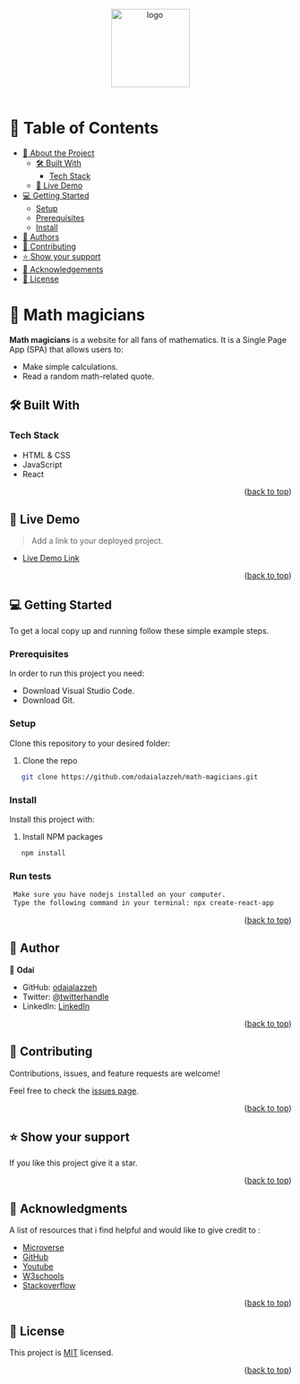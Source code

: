   <br/>
<div align="center">

  <img src="https://raw.githubusercontent.com/microverseinc/readme-template/master/murple_logo.png" alt="logo" width="140"  height="auto" />
</div>
  <br/>

<!-- TABLE OF CONTENTS -->

# 📗 Table of Contents

- [📖 About the Project](#about-project)
  - [🛠 Built With](#built-with)
    - [Tech Stack](#tech-stack)
  - [🚀 Live Demo](#live-demo)
- [💻 Getting Started](#getting-started)
  - [Setup](#setup)
  - [Prerequisites](#prerequisites)
  - [Install](#install)
- [👥 Authors](#authors)
- [🤝 Contributing](#contributing)
- [⭐️ Show your support](#support)
- [🙏 Acknowledgements](#acknowledgements)
- [📝 License](#license)

<!-- PROJECT DESCRIPTION -->

# 📖 Math magicians <a name="about-project"></a>


**Math magicians** is a website for all fans of mathematics. It is a Single Page App (SPA) that allows users to:

- Make simple calculations.
- Read a random math-related quote.

## 🛠 Built With <a name="built-with"></a>

### Tech Stack <a name="tech-stack"></a>

- HTML & CSS
- JavaScript
- React


<p align="right">(<a href="#readme-top">back to top</a>)</p>

<!-- LIVE DEMO -->

## 🚀 Live Demo <a name="live-demo"></a>

> Add a link to your deployed project.

- [Live Demo Link]()

<p align="right">(<a href="#readme-top">back to top</a>)</p>

<!-- GETTING STARTED -->

## 💻 Getting Started <a name="getting-started"></a>

To get a local copy up and running follow these simple example steps.

### Prerequisites

In order to run this project you need:

- Download Visual Studio Code.
- Download Git.

### Setup

Clone this repository to your desired folder:

1. Clone the repo
```sh
   git clone https://github.com/odaialazzeh/math-magicians.git
```


### Install

Install this project with:

1. Install NPM packages
```sh
   npm install
```

### Run tests

```sh
 Make sure you have nodejs installed on your computer.
 Type the following command in your terminal: npx create-react-app       'app-name'.

```



<p align="right">(<a href="#readme-top">back to top</a>)</p>

<!-- AUTHORS -->

## 👥 Author <a name="author"></a>

👤 **Odai**

- GitHub: [odaialazzeh](https://github.com/odaialazzeh)
- Twitter: [@twitterhandle](https://twitter.com/odaialazzeh4)
- LinkedIn: [LinkedIn](https://www.linkedin.com/in/odai-alazzeh-01546024a)

<p align="right">(<a href="#readme-top">back to top</a>)</p>

<!-- CONTRIBUTING -->

## 🤝 Contributing <a name="contributing"></a>

Contributions, issues, and feature requests are welcome!

Feel free to check the [issues page](https://github.com/odaialazzeh/math-magicians/issues).

<p align="right">(<a href="#readme-top">back to top</a>)</p>

<!-- SUPPORT -->

## ⭐️ Show your support <a name="support"></a>


If you like this project give it a star.

<p align="right">(<a href="#readme-top">back to top</a>)</p>

<!-- ACKNOWLEDGEMENTS -->

## 🙏 Acknowledgments <a name="acknowledgements"></a>

A list of resources that i find helpful and would like to give credit to :

- [Microverse ](https://www.microverse.org)
- [GitHub ](https://www.github.com)
- [Youtube ](https://www.youtube.com)
- [W3schools ](https://www.w3schools.com)
- [Stackoverflow ](https://stackoverflow.com)

<p align="right">(<a href="#readme-top">back to top</a>)</p>

<!-- LICENSE -->

## 📝 License <a name="license"></a>

This project is [MIT](./License) licensed.

<p align="right">(<a href="#readme-top">back to top</a>)</p>
